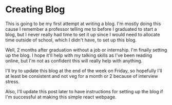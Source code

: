 # Creating Blog

This is going to be my first attempt at writing a blog. I'm mostly doing
this cause I remember a professor telling me to before I graduated to
start a blog, but I never really had time to set it up since I would need
to allocate time outside of school, which I didn't have, to set up this
blog.

Well, 2 months after graduation without a job or internship. I'm finally 
setting up the blog. I hope it'll help with my talking skills as I've
been reading online, but I'm not as confident this will really help with
anything.

I'll try to update this blog at the end of the week on Friday, so hopefully
I'll at least be consistent and not veg for a month or 2 because of interview
stress.

Also, I'll update this post later to have instructions for setting up the
blog if I'm successful at making this simple react webpage.